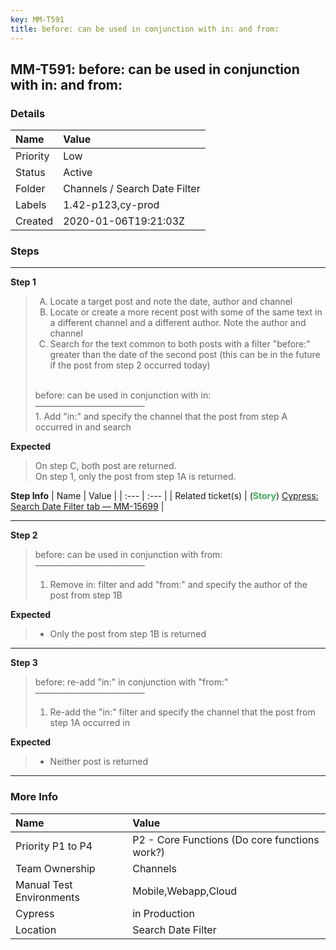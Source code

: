 ```yaml
---
key: MM-T591
title: before: can be used in conjunction with in: and from:
---
```


## MM-T591: before: can be used in conjunction with in: and from:

### Details

| Name     | Value                         |
| :------- | :---------------------------- |
| Priority | Low                           |
| Status   | Active                        |
| Folder   | Channels / Search Date Filter |
| Labels   | 1.42-p123,cy-prod             |
| Created  | 2020-01-06T19:21:03Z          |

### Steps

<hr/>

**Step 1**

> <article><ol style="list-style-type:upper-alpha"><li>Locate a target post and note the date, author and channel</li><li>Locate or create a more recent post with some of the same text in a different channel and a different author. Note the author and channel</li><li>Search for the text common to both posts with a filter "before:" greater than the date of the second post (this can be in the future if the post from step 2 occurred today)</li></ol><br />before: can be used in conjunction with in:<br />–––––––––––––––––––––––––<br />1. Add "in:" and specify the channel that the post from step A occurred in and search</article>

**Expected**

> <article>On step C, both post are returned.<br />On step 1, only the post from step 1A is returned.</article>

**Step Info**
| Name | Value |
| :--- | :--- |
| Related ticket(s) | (<strong><span style="color:rgb(65, 168, 95)">Story</span></strong>) <a href="https://mattermost.atlassian.net/browse/MM-15699">Cypress: Search Date Filter tab — MM-15699</a> |

<hr/>

**Step 2**

> <article>before: can be used in conjunction with from:<br />–––––––––––––––––––––––––<br /><ol><li>Remove in: filter and add "from:" and specify the author of the post from step 1B</li></ol></article>

**Expected**

> <article><ul><li>Only the post from step 1B is returned</li></ul></article>

<hr/>

**Step 3**

> <article>before: re-add "in:" in conjunction with "from:"<br />–––––––––––––––––––––––––<br /><ol><li>Re-add the "in:" filter and specify the channel that the post from step 1A occurred in</li></ol></article>

**Expected**

> <article><ul><li>Neither post is returned</li></ul></article>

<hr/>

### More Info

| Name                     | Value                                         |
| :----------------------- | :-------------------------------------------- |
| Priority P1 to P4        | P2 - Core Functions (Do core functions work?) |
| Team Ownership           | Channels                                      |
| Manual Test Environments | Mobile,Webapp,Cloud                           |
| Cypress                  | in Production                                 |
| Location                 | Search Date Filter                            |
